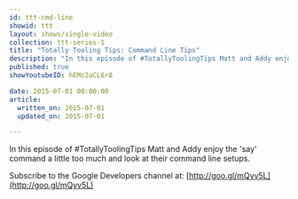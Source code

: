 ```yaml
---
id: ttt-cmd-line
showid: ttt
layout: shows/single-video
collection: ttt-series-1
title: "Totally Tooling Tips: Command Line Tips"
description: "In this episode of #TotallyToolingTips Matt and Addy enjoy the 'say' command a little too much and look at their command line setups."
published: true
showYoutubeID: hEMc2aCL6r8

date: 2015-07-01 00:00:00
article:
  written_on: 2015-07-01
  updated_on: 2015-07-01

---
```


In this episode of #TotallyToolingTips Matt and Addy enjoy the 'say' command a
little too much and look at their command line setups.

Subscribe to the Google Developers channel at: [http://goo.gl/mQyv5L](http://goo.gl/mQyv5L)
